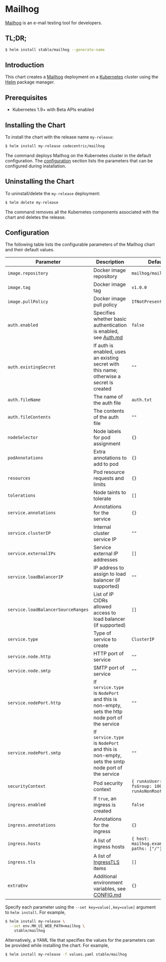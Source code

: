 # Mailhog

[Mailhog](http://iankent.uk/project/mailhog/) is an e-mail testing tool for developers.

## TL;DR;

```bash
$ helm install stable/mailhog --generate-name
```

## Introduction

This chart creates a [Mailhog](http://iankent.uk/project/mailhog/) deployment on a [Kubernetes](http://kubernetes.io)
cluster using the [Helm](https://helm.sh) package manager.

## Prerequisites

- Kubernetes 1.9+ with Beta APIs enabled

## Installing the Chart

To install the chart with the release name `my-release`:

```bash
$ helm install my-release codecentric/mailhog
```

The command deploys Mailhog on the Kubernetes cluster in the default configuration. The [configuration](#configuration)
section lists the parameters that can be configured during installation.

## Uninstalling the Chart

To uninstall/delete the `my-release` deployment:

```bash
$ helm delete my-release
```
The command removes all the Kubernetes components associated with the chart and deletes the release.

## Configuration

The following table lists the configurable parameters of the Mailhog chart and their default values.

Parameter | Description | Default
--- | --- | ---
`image.repository` | Docker image repository | `mailhog/mailhog`
`image.tag` | Docker image tag | `v1.0.0`
`image.pullPolicy` | Docker image pull policy | `IfNotPresent`
`auth.enabled` | Specifies whether basic authentication is enabled, see [Auth.md](https://github.com/mailhog/MailHog/blob/master/docs/Auth.md) | `false`
`auth.existingSecret` | If auth is enabled, uses an existing secret with this name; otherwise a secret is created | `""`
`auth.fileName` | The name of the auth file | `auth.txt`
`auth.fileContents` | The contents of the auth file | `""`
`nodeSelector` | Node labels for pod assignment | `{}`
`podAnnotations` | Extra annotations to add to pod | `{}`
`resources` | Pod resource requests and limits | `{}`
`tolerations` | Node taints to tolerate | `[]`
`service.annotations` | Annotations for the service | `{}`
`service.clusterIP` | Internal cluster service IP | `""`
`service.externalIPs` | Service external IP addresses | `[]`
`service.loadBalancerIP` | IP address to assign to load balancer (if supported) | `""`
`service.loadBalancerSourceRanges` | List of IP CIDRs allowed access to load balancer (if supported) | `[]`
`service.type` | Type of service to create | `ClusterIP`
`service.node.http` | HTTP port of service | `""`
`service.node.smtp` | SMTP port of service | `""`
`service.nodePort.http` | If `service.type` is `NodePort` and this is non-empty, sets the http node port of the service | `""`
`service.nodePort.smtp` | If `service.type` is `NodePort` and this is non-empty, sets the smtp node port of the service | `""`
`securityContext` | Pod security context | `{ runAsUser: 1000, fsGroup: 1000, runAsNonRoot: true }`
`ingress.enabled` | If `true`, an ingress is created | `false`
`ingress.annotations` | Annotations for the ingress | `{}`
`ingress.hosts` | A list of ingress hosts | `{ host: mailhog.example.com, paths: ["/"] }`
`ingress.tls` | A list of [IngressTLS](https://v1-8.docs.kubernetes.io/docs/api-reference/v1.8/#ingresstls-v1beta1-extensions) items | `[]`
`extraEnv` | Additional environment variables, see [CONFIG.md](https://github.com/mailhog/MailHog/blob/master/docs/CONFIG.md) | `{}`

Specify each parameter using the `--set key=value[,key=value]` argument to `helm install`. For example,

```bash
$ helm install my-release \
  --set env.MH_UI_WEB_PATH=mailhog \
    stable/mailhog
```

Alternatively, a YAML file that specifies the values for the parameters can be provided while installing the chart. For example,

```bash
$ helm install my-release -f values.yaml stable/mailhog
```
